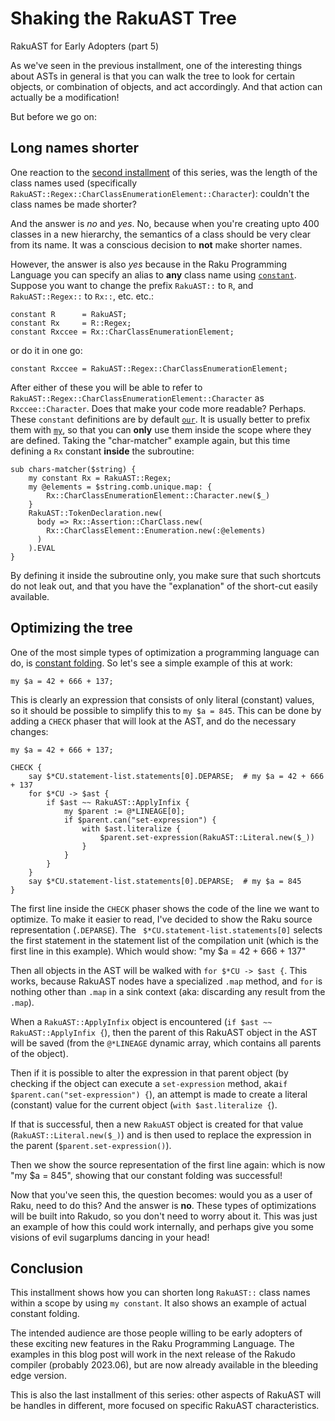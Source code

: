 Shaking the RakuAST Tree
========================
RakuAST for Early Adopters (part 5)

As we've seen in the previous installment, one of the interesting things about ASTs in general is that you can walk the tree to look for certain objects, or combination of objects, and act accordingly.  And that action can actually be a modification!

But before we go on:

Long names shorter
------------------
One reaction to the [second installment](https://dev.to/lizmat/a-practical-example-of-rakuast-18jk) of this series, was the length of the class names used (specifically `RakuAST::Regex::CharClassEnumerationElement::Character`): couldn't the class names be made shorter?

And the answer is *no* and *yes*.  No, because when you're creating upto 400 classes in a new hierarchy, the semantics of a class should be very clear from its name.  It was a conscious decision to **not** make shorter names.

However, the answer is also *yes* because in the Raku Programming Language you can specify an alias to **any** class name using [`constant`](https://docs.raku.org/language/variables#The_constant_prefix).  Suppose you want to change the prefix `RakuAST::` to `R`, and `RakuAST::Regex::` to `Rx::`, etc. etc.:
```
constant R      = RakuAST;
constant Rx     = R::Regex;
constant Rxccee = Rx::CharClassEnumerationElement;
```
or do it in one go:
```
constant Rxccee = RakuAST::Regex::CharClassEnumerationElement;
```
After either of these you will be able to refer to `RakuAST::Regex::CharClassEnumerationElement::Character` as `Rxccee::Character`.  Does that make your code more readable?  Perhaps.  These `constant` definitions are by default [`our`](https://docs.raku.org/language/variables#The_our_declarator).  It is usually better to prefix them with [`my`](https://docs.raku.org/language/variables#The_my_declarator), so that you can **only** use them inside the scope where they are defined.  Taking the "char-matcher" example again, but this time defining a `Rx` constant **inside** the subroutine:
```
sub chars-matcher($string) {
    my constant Rx = RakuAST::Regex;
    my @elements = $string.comb.unique.map: {
        Rx::CharClassEnumerationElement::Character.new($_)
    }
    RakuAST::TokenDeclaration.new(
      body => Rx::Assertion::CharClass.new(
        Rx::CharClassElement::Enumeration.new(:@elements)
      )
    ).EVAL
}
```
By defining it inside the subroutine only, you make sure that such shortcuts do not leak out, and that you have the "explanation" of the short-cut easily available.

Optimizing the tree
-------------------
One of the most simple types of optimization a programming language can do, is [constant folding](https://en.wikipedia.org/wiki/Constant_folding).  So let's see a simple example of this at work:
```
my $a = 42 + 666 + 137;
```
This is clearly an expression that consists of only literal (constant) values, so it should be possible to simplify this to `my $a = 845`.  This can be done by adding a `CHECK` phaser that will look at the AST, and do the necessary changes:
```
my $a = 42 + 666 + 137;

CHECK {
    say $*CU.statement-list.statements[0].DEPARSE;  # my $a = 42 + 666 + 137
    for $*CU -> $ast {
        if $ast ~~ RakuAST::ApplyInfix {
            my $parent := @*LINEAGE[0];
            if $parent.can("set-expression") {
                with $ast.literalize {
                    $parent.set-expression(RakuAST::Literal.new($_))
                }
            }
        }
    }
    say $*CU.statement-list.statements[0].DEPARSE;  # my $a = 845
}
```
The first line inside the `CHECK` phaser shows the code of the line we want to optimize.  To make it easier to read, I've decided to show the Raku source representation (`.DEPARSE`).  The ` $*CU.statement-list.statements[0]` selects the first statement in the statement list of the compilation unit (which is the first line in this example).  Which would show: "my $a = 42 + 666 + 137"

Then all objects in the AST will be walked with `for $*CU -> $ast {`.  This works, because RakuAST nodes have a specialized `.map` method, and `for` is nothing other than `.map` in a sink context (aka: discarding any result from the `.map`).

When a `RakuAST::ApplyInfix` object is encountered (`if $ast ~~ RakuAST::ApplyInfix {`), then the parent of this RakuAST object in the AST will be saved (from the `@*LINEAGE` dynamic array, which contains all parents of the object).

Then if it is possible to alter the expression in that parent object (by checking if the object can execute a `set-expression` method, aka`if $parent.can("set-expression") {`), an attempt is made to create a literal (constant) value for the current object (`with $ast.literalize {`).

If that is successful, then a new `RakuAST` object is created for that value (`RakuAST::Literal.new($_)`) and is then used to replace the expression in the parent (`$parent.set-expression()`).

Then we show the source representation of the first line again: which is now "my $a = 845", showing that our constant folding was successful!

Now that you've seen this, the question becomes: would you as a user of Raku, need to do this?  And the answer is **no**.  These types of optimizations will be built into Rakudo, so you don't need to worry about it.  This was just an example of how this could work internally, and perhaps give you some visions of evil sugarplums dancing in your head!

Conclusion
----------
This installment shows how you can shorten long `RakuAST::` class names within a scope by using `my constant`.  It also shows an example of actual constant folding.

The intended audience are those people willing to be early adopters of these exciting new features in the Raku Programming Language.  The examples in this blog post will work in the next release of the Rakudo compiler (probably 2023.06), but are now already available in the bleeding edge version.

This is also the last installment of this series: other aspects of RakuAST will be handles in different, more focused on specific RakuAST characteristics.
